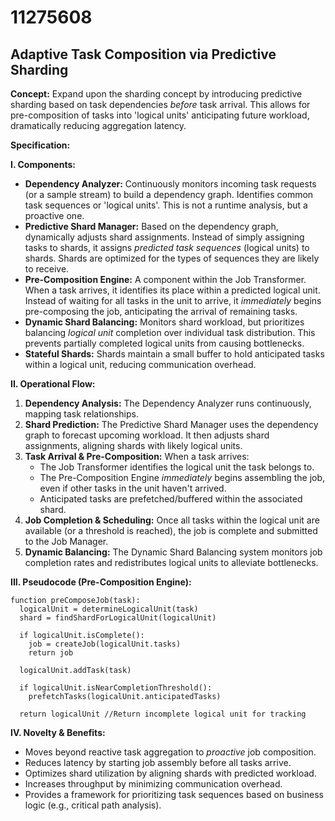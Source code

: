 # 11275608

## Adaptive Task Composition via Predictive Sharding

**Concept:** Expand upon the sharding concept by introducing predictive sharding based on task dependencies *before* task arrival. This allows for pre-composition of tasks into 'logical units' anticipating future workload, dramatically reducing aggregation latency.

**Specification:**

**I. Components:**

*   **Dependency Analyzer:** Continuously monitors incoming task requests (or a sample stream) to build a dependency graph. Identifies common task sequences or 'logical units'.  This is not a runtime analysis, but a proactive one.
*   **Predictive Shard Manager:**  Based on the dependency graph, dynamically adjusts shard assignments.  Instead of simply assigning tasks to shards, it assigns *predicted task sequences* (logical units) to shards.  Shards are optimized for the types of sequences they are likely to receive.
*   **Pre-Composition Engine:**  A component within the Job Transformer. When a task arrives, it identifies its place within a predicted logical unit. Instead of waiting for all tasks in the unit to arrive, it *immediately* begins pre-composing the job, anticipating the arrival of remaining tasks.
*   **Dynamic Shard Balancing:** Monitors shard workload, but prioritizes balancing *logical unit* completion over individual task distribution. This prevents partially completed logical units from causing bottlenecks.
*   **Stateful Shards:** Shards maintain a small buffer to hold anticipated tasks within a logical unit, reducing communication overhead.

**II. Operational Flow:**

1.  **Dependency Analysis:** The Dependency Analyzer runs continuously, mapping task relationships.
2.  **Shard Prediction:** The Predictive Shard Manager uses the dependency graph to forecast upcoming workload. It then adjusts shard assignments, aligning shards with likely logical units.
3.  **Task Arrival & Pre-Composition:** When a task arrives:
    *   The Job Transformer identifies the logical unit the task belongs to.
    *   The Pre-Composition Engine *immediately* begins assembling the job, even if other tasks in the unit haven't arrived.
    *   Anticipated tasks are prefetched/buffered within the associated shard.
4.  **Job Completion & Scheduling:** Once all tasks within the logical unit are available (or a threshold is reached), the job is complete and submitted to the Job Manager.
5.  **Dynamic Balancing:** The Dynamic Shard Balancing system monitors job completion rates and redistributes logical units to alleviate bottlenecks.

**III. Pseudocode (Pre-Composition Engine):**

```pseudocode
function preComposeJob(task):
  logicalUnit = determineLogicalUnit(task)
  shard = findShardForLogicalUnit(logicalUnit)

  if logicalUnit.isComplete():
    job = createJob(logicalUnit.tasks)
    return job

  logicalUnit.addTask(task)
  
  if logicalUnit.isNearCompletionThreshold():
    prefetchTasks(logicalUnit.anticipatedTasks)

  return logicalUnit //Return incomplete logical unit for tracking
```

**IV. Novelty & Benefits:**

*   Moves beyond reactive task aggregation to *proactive* job composition.
*   Reduces latency by starting job assembly before all tasks arrive.
*   Optimizes shard utilization by aligning shards with predicted workload.
*   Increases throughput by minimizing communication overhead.
*   Provides a framework for prioritizing task sequences based on business logic (e.g., critical path analysis).